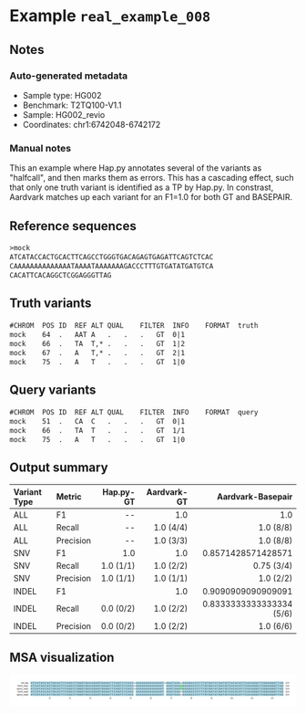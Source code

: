 # Example `real_example_008`
## Notes
### Auto-generated metadata
* Sample type: HG002
* Benchmark: T2TQ100-V1.1
* Sample: HG002_revio
* Coordinates: chr1:6742048-6742172

### Manual notes
This an example where Hap.py annotates several of the variants as "halfcall", and then marks them as errors.
This has a cascading effect, such that only one truth variant is identified as a TP by Hap.py.
In constrast, Aardvark matches up each variant for an F1=1.0 for both GT and BASEPAIR.

## Reference sequences
```
>mock
ATCATACCACTGCACTTCAGCCTGGGTGACAGAGTGAGATTCAGTCTCAC
CAAAAAAAAAAAAAATAAAATAAAAAAAGACCCTTTGTGATATGATGTCA
CACATTCACAGGCTCGGAGGGTTAG
```
## Truth variants
```
#CHROM	POS	ID	REF	ALT	QUAL	FILTER	INFO	FORMAT	truth
mock	64	.	AAT	A	.	.	.	GT	0|1
mock	66	.	TA	T,*	.	.	.	GT	1|2
mock	67	.	A	T,*	.	.	.	GT	2|1
mock	75	.	A	T	.	.	.	GT	1|0
```
## Query variants
```
#CHROM	POS	ID	REF	ALT	QUAL	FILTER	INFO	FORMAT	query
mock	51	.	CA	C	.	.	.	GT	0|1
mock	66	.	TA	T	.	.	.	GT	1/1
mock	75	.	A	T	.	.	.	GT	1|0
```
## Output summary
Variant Type | Metric | Hap.py-GT | Aardvark-GT | Aardvark-Basepair
:-- | :-- | --: | --: | --:
ALL | F1 | -- | 1.0 | 1.0
ALL | Recall | -- | 1.0 (4/4) | 1.0 (8/8)
ALL | Precision | -- | 1.0 (3/3) | 1.0 (8/8)
SNV | F1 | 1.0 | 1.0 | 0.8571428571428571
SNV | Recall | 1.0 (1/1) | 1.0 (2/2) | 0.75 (3/4)
SNV | Precision | 1.0 (1/1) | 1.0 (1/1) | 1.0 (2/2)
INDEL | F1 |  | 1.0 | 0.9090909090909091
INDEL | Recall | 0.0 (0/2) | 1.0 (2/2) | 0.8333333333333334 (5/6)
INDEL | Precision | 0.0 (0/2) | 1.0 (2/2) | 1.0 (6/6)
## MSA visualization
![](./msa_viz/msa.png)
